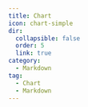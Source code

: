 ```yaml
---
title: Chart
icon: chart-simple
dir:
  collapsible: false
  order: 5
  link: true
category:
  - Markdown
tag:
  - Chart
  - Markdown
---
```


<!-- @include: @md-enhance/guide/chart/README.md -->

